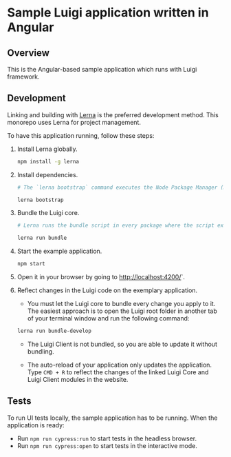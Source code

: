 # Sample Luigi application written in Angular

## Overview

This is the Angular-based sample application which runs with Luigi framework.

## Development

Linking and building with [Lerna](https://lernajs.io/) is the preferred development method. This monorepo uses Lerna for project management. 

To have this application running, follow these steps:

1. Install Lerna globally.
    ```bash
    npm install -g lerna
    ```

2. Install dependencies.
    ```bash
    # The `lerna bootstrap` command executes the Node Package Manager (NPM) installation and links cross-dependencies.

    lerna bootstrap
    ```

3. Bundle the Luigi core.
    ```bash
    # Lerna runs the bundle script in every package where the script exists.

    lerna run bundle
    ```

4. Start the example application.
    ```bash
    npm start
    ```

5. Open it in your browser by going to [http://localhost:4200/](http://localhost:4200/)`.

6. Reflect changes in the Luigi code on the exemplary application.

    - You must let the Luigi core to bundle every change you apply to it. The easiest approach is to open the Luigi root folder in another tab of your terminal window and run the following command: 
    ```bash    
    lerna run bundle-develop
    ```
    - The Luigi Client is not bundled, so you are able to update it without bundling.
    
    - The auto-reload of your application only updates the application. Type `CMD + R` to reflect the changes of the linked Luigi Core and Luigi Client modules in the website.


## Tests

To run UI tests locally, the sample application has to be running. When the application is ready:

- Run `npm run cypress:run` to start tests in the headless browser.
- Run `npm run cypress:open` to start tests in the interactive mode.
<!-- ## Run server
* Using Angular CLI (standard): `npm run start`

> If you want to enable path routing instead of hash, run the app without Angular CLI.

* Without Angular CLI: `npm run startWebpack`


## Use OpenID Connect

For running OpenID Connect (OIDC) locally, for example with DEX, follow these steps:

1. Run your app locally
2. Add `127.0.0.1 your.address` to `/etc/hosts` 
3. Set __Luigi.config.auth.use__ to `openIdConnect`
4. Run using `npm run start -- --host your.address`
5. Open [your.address:4200](http://your.address:4200) -->

